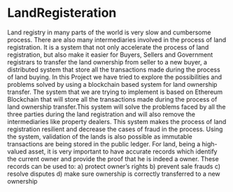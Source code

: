 # LandRegisteration
Land registry in many parts of the world is very slow and
cumbersome process. There are also many intermediaries involved in the process of land
registration. It is  a system that not only accelerate the process of land registration, but also
make it easier for Buyers, Sellers and Government registrars to transfer the land ownership from
seller to a new buyer,  a distributed system that store all the transactions
made during the process of land buying. In this Project we have tried to explore the possibilities and
problems solved by using a blockchain based system for land ownership transfer. The system that
we are trying to implement is based on Ethereum Blockchain that will store all the transactions
made during the process of land ownership transfer.This system will solve the problems faced by all
the three parties during the land registration and will also remove the intermediaries like property
dealers. This system makes the process of land registration resilient and decrease the cases of fraud
in the process. Using the system, validation of the lands is also possible as immutable transactions
are being stored in the public ledger.
For land, being a high-valued asset, it is very important to have accurate records which identify the
current owner and provide the proof that he is indeed a owner. These records can be used to:
a) protect owner’s rights
b) prevent sale frauds
c) resolve disputes
d) make sure ownership is correctly transferred to a new ownership
